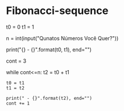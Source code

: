 # Fibonacci-sequence

t0 = 0
t1 = 1

n = int(input("Qunatos Números Você Quer?"))

print("{} - {}".format(t0, t1), end="")

cont = 3

while cont<=n:
    t2 = t0 + t1
    
    t0 = t1
    t1 = t2
    
    print(" - {}".format(t2), end="")
    cont += 1
